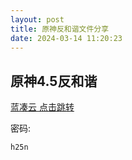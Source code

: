 ```yaml
---
layout: post
title: 原神反和谐文件分享
date: 2024-03-14 11:20:23
---
```


## 原神4.5反和谐

<a href="https://wwf.lanzouo.com/iQybi1rdd5ej">蓝凑云 点击跳转</a>

密码:

```
h25n
```

